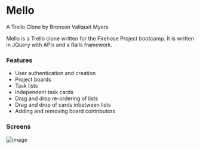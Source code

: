 # Mello
 A Trello Clone
by Bronson Valiquet Myers

Mello is a Trello clone written for the Firehose Project bootcamp. It is written in JQuery with APIs and a Rails framework.

### Features 
* User authentication and creation
* Project boards
* Task lists
* Independent task cards
* Drag and drop re-ordering of lists
* Drag and drop of cards inbetween lists
* Adding and removing board contributors

### Screens
![image](https://user-images.githubusercontent.com/51137401/69892103-3d04ce00-12bf-11ea-9c8d-41736401b883.png) 


